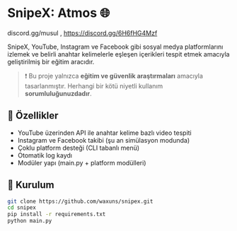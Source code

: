 # SnipeX: Atmos 🌐
discord.gg/musul    ,    https://discord.gg/6H6fHG4Mzf


SnipeX, YouTube, Instagram ve Facebook gibi sosyal medya platformlarını izlemek ve belirli anahtar kelimelerle eşleşen içerikleri tespit etmek amacıyla geliştirilmiş bir eğitim aracıdır.

> ❗ Bu proje yalnızca **eğitim ve güvenlik araştırmaları** amacıyla tasarlanmıştır. Herhangi bir kötü niyetli kullanım **sorumluluğunuzdadır**.

## 🔧 Özellikler

- YouTube üzerinden API ile anahtar kelime bazlı video tespiti
- Instagram ve Facebook takibi (şu an simülasyon modunda)
- Çoklu platform desteği (CLI tabanlı menü)
- Otomatik log kaydı
- Modüler yapı (main.py + platform modülleri)

## 🧱 Kurulum

```bash
git clone https://github.com/waxuns/snipex.git
cd snipex
pip install -r requirements.txt
python main.py

